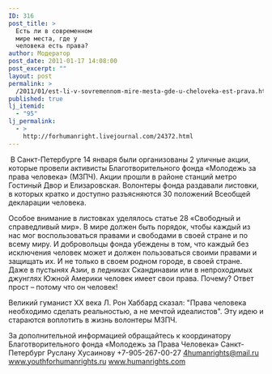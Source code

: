```yaml
---
ID: 316
post_title: >
  Есть ли в современном
  мире места, где у
  человека есть права?
author: Модератор
post_date: 2011-01-17 14:08:00
post_excerpt: ""
layout: post
permalink: >
  /2011/01/est-li-v-sovremennom-mire-mesta-gde-u-cheloveka-est-prava.html
published: true
lj_itemid:
  - "95"
lj_permalink:
  - >
    http://forhumanright.livejournal.com/24372.html
---
```

&nbsp;В Санкт-Петербурге 14 января были организованы 2 уличные акции, которые провели активисты Благотворительного фонда &laquo;Молодежь за права человека&raquo; (МЗПЧ). Акции прошли в районе станций метро Гостиный Двор и Елизаровская. Волонтеры фонда раздавали листовки, в которых кратко и доступно разъясняются 30 положений Всеобщей декларации человека.

Особое внимание в листовках уделялось статье 28 &laquo;Свободный и справедливый мир&raquo;. В мире должен быть порядок, чтобы каждый из нас мог воспользоваться правами и свободами в своей стране и по всему миру. И добровольцы фонда убеждены в том, что каждый без исключения человек может и должен пользоваться своими правами и защищать их. И не только в своем родном городе, в своей стране. Даже в пустынях Азии, в ледниках Скандинавии или в непроходимых джунглях Южной Америки человек имеет свои права. Почему? Ответ прост &ndash; потому что он человек!

Великий гуманист ХХ века Л. Рон Хаббард сказал: &quot;Права человека необходимо сделать реальностью, а не мечтой идеалистов&quot;. Эту идею и стараются воплотить в жизнь волонтеры МЗПЧ.

За дополнительной информацией обращайтесь к координатору
Благотворительного фонда &laquo;Молодежь за Права Человека&raquo; Санкт-Петербург
Руслану Хусаинову
+7-905-267-00-27
4humanrights@mail.ru
www.youthforhumanrights.ru
www.humanrights.com